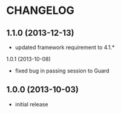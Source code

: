 CHANGELOG
=========

1.1.0 (2013-12-13)
------------------

* updated framework requirement to 4.1.*

1.0.1 (2013-10-08)

* fixed bug in passing session to Guard

1.0.0 (2013-10-03)
------------------

* initial release
